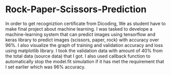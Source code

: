 # Rock-Paper-Scissors-Prediction
In order to get recogniztion certificate from Dicoding, We as student have to make final project about machine learning. I was tasked to develope a machine-learning system that can predict images using tensorflow and keras library to predict images (scissors, paper, rock) with accuracy over 96%. I also visualize the graph of training and validation accuracy and loss using matplotlib library. I took the validation data with amount of 40% from the total data (source data) that I got. I also used callback function to automatically stop the model.fit simulation if it has met the requirement that I set earlier which was 96% accuracy.

